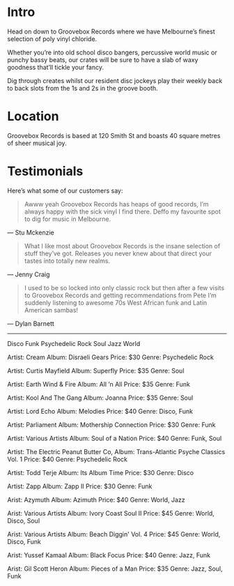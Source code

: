 # Intro

Head on down to Groovebox Records where we have Melbourne’s finest selection of poly vinyl chloride.

Whether you’re into old school disco bangers, percussive world music or punchy bassy beats, our crates will be sure to have a slab of waxy goodness that’ll tickle your fancy.

Dig through creates whilst our resident disc jockeys play their weekly back to back slots from the 1s and 2s in the groove booth.

# Location

Groovebox Records is based at 120 Smith St and boasts 40 square metres of sheer musical joy.

# Testimonials

Here’s what some of our customers say:

> Awww yeah Groovebox Records has heaps of good records, I’m always happy with the sick vinyl I find there. Deffo my favourite spot to dig for music in Melbourne.

— Stu Mckenzie

> What I like most about Groovebox Records is the insane selection of stuff they’ve got. Releases you never knew about that direct your tastes into totally new realms.

— Jenny Craig

> I used to be so locked into only classic rock but then after a few visits to Groovebox Records and getting recommendations from Pete I’m suddenly listening to awesome 70s West African funk and Latin American sambas!

— Dylan Barnett

---

Disco
Funk
Psychedelic Rock
Soul
Jazz
World

Artist: Cream
Album: Disraeli Gears
Price: $30
Genre: Psychedelic Rock

Artist: Curtis Mayfield
Album: Superfly
Price: $35
Genre: Soul

Artist: Earth Wind & Fire
Album: All ’n All
Price: $35
Genre: Funk

Artist: Kool And The Gang
Album: Joanna
Price: $35
Genre: Soul

Artist: Lord Echo
Album: Melodies
Price: $40
Genre: Disco, Funk

Artist: Parliament
Album: Mothership Connection
Price: $30
Genre: Funk

Artist: Various Artists
Album: Soul of a Nation
Price: $40
Genre: Funk, Soul

Artist: The Electric Peanut Butter Co,
Album: Trans-Atlantic Psyche Classics Vol. 1
Price: $40
Genre: Psychedelic Rock

Artist: Todd Terje 
Album: Its Album Time
Price: $30
Genre: Disco

Artist: Zapp
Album: Zapp II
Price: $30
Genre: Funk

Arist: Azymuth
Album: Azimuth
Price: $40
Genre: World, Jazz

Arist: Various Artists
Album: Ivory Coast Soul II
Price: $45
Genre: World, Disco, Soul

Arist: Various Artists
Album: Beach Diggin' Vol. 4
Price: $45
Genre: World, Disco, Funk

Arist: Yussef Kamaal
Album: Black Focus
Price: $40
Genre: Jazz, Funk

Arist: Gil Scott Heron
Album: Pieces of a Man
Price: $35
Genre: Jazz, Soul, Funk
